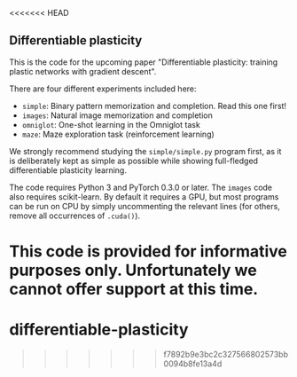 <<<<<<< HEAD
## Differentiable plasticity

This is the code for the upcoming paper "Differentiable plasticity: training plastic networks with gradient descent".

There are four different experiments included here:

- `simple`: Binary pattern memorization and completion. Read this one first!
- `images`: Natural image memorization and completion
- `omniglot`: One-shot learning in the Omniglot task
- `maze`: Maze exploration task (reinforcement learning)


We strongly recommend studying the `simple/simple.py` program first, as it is deliberately kept as simple as possible while showing full-fledged differentiable plasticity learning.

The code requires Python 3 and PyTorch 0.3.0 or later. The `images` code also requires scikit-learn. By default it requires a GPU, but most programs can be run on CPU by simply uncommenting the relevant lines (for others, remove all occurrences of `.cuda()`).

This code is provided for informative purposes only. Unfortunately we cannot offer support at this time.
=======
# differentiable-plasticity
>>>>>>> f7892b9e3bc2c327566802573bb0094b8fe13a4d
